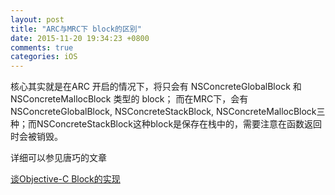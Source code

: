```yaml
---
layout: post
title: "ARC与MRC下 block的区别"
date: 2015-11-20 19:34:23 +0800
comments: true
categories: iOS
---
```


核心其实就是在ARC 开启的情况下，将只会有 NSConcreteGlobalBlock 和 NSConcreteMallocBlock 类型的 block； 而在MRC下，会有NSConcreteGlobalBlock, NSConcreteStackBlock, NSConcreteMallocBlock三种；而NSConcreteStackBlock这种block是保存在栈中的，需要注意在函数返回时会被销毁。

详细可以参见唐巧的文章

[谈Objective-C Block的实现](http://blog.devtang.com/blog/2013/07/28/a-look-inside-blocks/)
